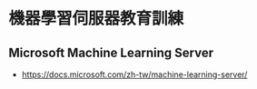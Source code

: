 # 機器學習伺服器教育訓練

## Microsoft Machine Learning Server
- https://docs.microsoft.com/zh-tw/machine-learning-server/

